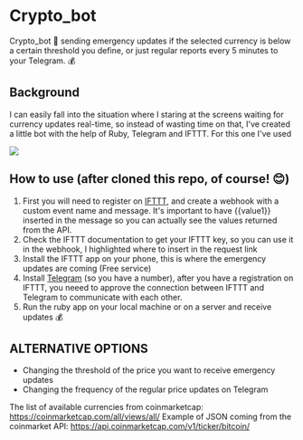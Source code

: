 # Crypto_bot
Crypto_bot 🤖 sending emergency updates if the selected currency is below a certain threshold you define, or just regular reports every 5 minutes to your Telegram. 💰 

## Background

I can easily fall into the situation where I staring at the screens waiting for currency updates real-time, so instead of wasting time on that, I've created a little bot with the help of Ruby, Telegram and IFTTT.
For this one I've used

![](https://cdn.vox-cdn.com/thumbor/lddh05MIQrPTx2QL93RLRGZHfEM=/21x0:539x345/920x613/filters:focal(21x0:539x345):format(webp)/cdn.vox-cdn.com/assets/3727699/Dogecoin_logo.png)

## How to use (after cloned this repo, of course! 😊)

1. First you will need to register on [IFTTT](https://ifttt.com/discover), and create a webhook with a custom event name and message. It's important to have {{value1}} inserted in the message so you can actually see the values returned from the API.
2. Check the IFTTT documentation to get your IFTTT key, so you can use it in the webhook, I highlighted where to insert in the request link
3. Install the IFTTT app on your phone, this is where the emergency updates are coming (Free service)
4. Install [Telegram](https://telegram.org/) (so you have a number), after you have a registration on IFTTT, you neeed to approve the connection between IFTTT and Telegram to communicate with each other.
5. Run the ruby app on your local machine or on a server and receive updates 💰

ALTERNATIVE OPTIONS
-------------------
- Changing the threshold of the price you want to receive emergency updates
- Changing the frequency of the regular price updates on Telegram

The list of available currencies from coinmarketcap: https://coinmarketcap.com/all/views/all/
Example of JSON coming from the coinmarket API: https://api.coinmarketcap.com/v1/ticker/bitcoin/
